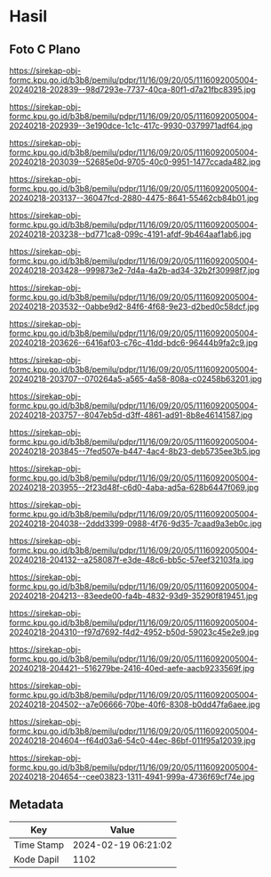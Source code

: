 # Hasil

## Foto C Plano

https://sirekap-obj-formc.kpu.go.id/b3b8/pemilu/pdpr/11/16/09/20/05/1116092005004-20240218-202839--98d7293e-7737-40ca-80f1-d7a21fbc8395.jpg

https://sirekap-obj-formc.kpu.go.id/b3b8/pemilu/pdpr/11/16/09/20/05/1116092005004-20240218-202939--3e190dce-1c1c-417c-9930-0379971adf64.jpg

https://sirekap-obj-formc.kpu.go.id/b3b8/pemilu/pdpr/11/16/09/20/05/1116092005004-20240218-203039--52685e0d-9705-40c0-9951-1477ccada482.jpg

https://sirekap-obj-formc.kpu.go.id/b3b8/pemilu/pdpr/11/16/09/20/05/1116092005004-20240218-203137--36047fcd-2880-4475-8641-55462cb84b01.jpg

https://sirekap-obj-formc.kpu.go.id/b3b8/pemilu/pdpr/11/16/09/20/05/1116092005004-20240218-203238--bd771ca8-099c-4191-afdf-9b464aaf1ab6.jpg

https://sirekap-obj-formc.kpu.go.id/b3b8/pemilu/pdpr/11/16/09/20/05/1116092005004-20240218-203428--999873e2-7d4a-4a2b-ad34-32b2f30998f7.jpg

https://sirekap-obj-formc.kpu.go.id/b3b8/pemilu/pdpr/11/16/09/20/05/1116092005004-20240218-203532--0abbe9d2-84f6-4f68-9e23-d2bed0c58dcf.jpg

https://sirekap-obj-formc.kpu.go.id/b3b8/pemilu/pdpr/11/16/09/20/05/1116092005004-20240218-203626--6416af03-c76c-41dd-bdc6-96444b9fa2c9.jpg

https://sirekap-obj-formc.kpu.go.id/b3b8/pemilu/pdpr/11/16/09/20/05/1116092005004-20240218-203707--070264a5-a565-4a58-808a-c02458b63201.jpg

https://sirekap-obj-formc.kpu.go.id/b3b8/pemilu/pdpr/11/16/09/20/05/1116092005004-20240218-203757--8047eb5d-d3ff-4861-ad91-8b8e46141587.jpg

https://sirekap-obj-formc.kpu.go.id/b3b8/pemilu/pdpr/11/16/09/20/05/1116092005004-20240218-203845--7fed507e-b447-4ac4-8b23-deb5735ee3b5.jpg

https://sirekap-obj-formc.kpu.go.id/b3b8/pemilu/pdpr/11/16/09/20/05/1116092005004-20240218-203955--2f23d48f-c6d0-4aba-ad5a-628b6447f069.jpg

https://sirekap-obj-formc.kpu.go.id/b3b8/pemilu/pdpr/11/16/09/20/05/1116092005004-20240218-204038--2ddd3399-0988-4f76-9d35-7caad9a3eb0c.jpg

https://sirekap-obj-formc.kpu.go.id/b3b8/pemilu/pdpr/11/16/09/20/05/1116092005004-20240218-204132--a258087f-e3de-48c6-bb5c-57eef32103fa.jpg

https://sirekap-obj-formc.kpu.go.id/b3b8/pemilu/pdpr/11/16/09/20/05/1116092005004-20240218-204213--83eede00-fa4b-4832-93d9-35290f819451.jpg

https://sirekap-obj-formc.kpu.go.id/b3b8/pemilu/pdpr/11/16/09/20/05/1116092005004-20240218-204310--f97d7692-f4d2-4952-b50d-59023c45e2e9.jpg

https://sirekap-obj-formc.kpu.go.id/b3b8/pemilu/pdpr/11/16/09/20/05/1116092005004-20240218-204421--516279be-2416-40ed-aefe-aacb9233569f.jpg

https://sirekap-obj-formc.kpu.go.id/b3b8/pemilu/pdpr/11/16/09/20/05/1116092005004-20240218-204502--a7e06666-70be-40f6-8308-b0dd47fa6aee.jpg

https://sirekap-obj-formc.kpu.go.id/b3b8/pemilu/pdpr/11/16/09/20/05/1116092005004-20240218-204604--f64d03a6-54c0-44ec-86bf-011f95a12039.jpg

https://sirekap-obj-formc.kpu.go.id/b3b8/pemilu/pdpr/11/16/09/20/05/1116092005004-20240218-204654--cee03823-1311-4941-999a-4736f69cf74e.jpg


## Metadata

| Key        | Value               |
| ---------- | ------------------- |
| Time Stamp | 2024-02-19 06:21:02 |
| Kode Dapil | 1102                |



